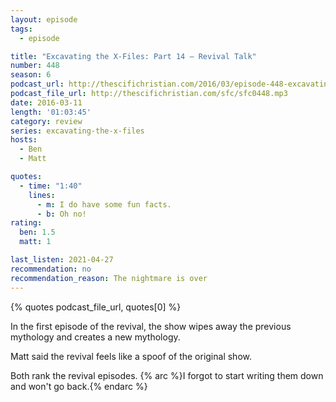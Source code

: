 ```yaml
---
layout: episode
tags:
  - episode

title: "Excavating the X-Files: Part 14 – Revival Talk"
number: 448
season: 6
podcast_url: http://thescifichristian.com/2016/03/episode-448-excavating-the-x-files-part-14-revival-talk/
podcast_file_url: http://thescifichristian.com/sfc/sfc0448.mp3
date: 2016-03-11
length: '01:03:45'
category: review
series: excavating-the-x-files
hosts:
  - Ben
  - Matt

quotes:
  - time: "1:40"
    lines:
      - m: I do have some fun facts.
      - b: Oh no!
rating:
  ben: 1.5
  matt: 1

last_listen: 2021-04-27
recommendation: no
recommendation_reason: The nightmare is over
---
```


{% quotes podcast_file_url, quotes[0] %}

In the first episode of the revival, the show wipes away the previous mythology and creates a new mythology. 

Matt said the revival feels like a spoof of the original show.

Both rank the revival episodes.
{% arc %}I forgot to start writing them down and won't go back.{% endarc %}